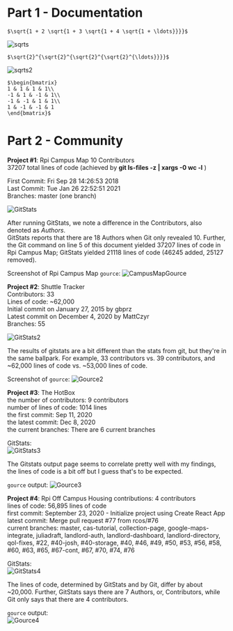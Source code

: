 # Part 1 - Documentation  
``` $\sqrt{1 + 2 \sqrt{1 + 3 \sqrt{1 + 4 \sqrt{1 + \ldots}}}}$ ```  
  
![sqrts](/labs/lab-03/images/latex1.png)

```$\sqrt{2}^{\sqrt{2}^{\sqrt{2}^{\sqrt{2}^{\ldots}}}}$```  
  
![sqrts2](/labs/lab-03/images/latex2.png)

 ```
 $\begin{bmatrix}
1 & 1 & 1 & 1\\
-1 & 1 & -1 & 1\\
-1 & -1 & 1 & 1\\
1 & -1 & -1 & 1
\end{bmatrix}$
 ```

# Part 2 - Community 

**Project #1**: Rpi Campus Map
10 Contributors  
37207 total lines of code (achieved by **git ls-files -z | xargs -0 wc -l** )

First Commit: Fri Sep 28 14:26:53 2018  
Last Commit: Tue Jan 26 22:52:51 2021  
Branches: master (one branch)  

![GitStats](/labs/lab-03/images/gitstats.png)

After running GitStats, we note a difference in the Contributors, also denoted as *Authors*.  
GitStats reports that there are 18 Authors when Git only revealed 10. Further, the Git
command on line 5 of this document yielded 37207 lines of code in Rpi Campus Map; GitStats
yielded 21118 lines of code (46245 added, 25127 removed).

Screenshot of Rpi Campus Map `gource`:
![CampusMapGource](/labs/lab-03/images/gource.png)

**Project #2**: Shuttle Tracker  
Contributors: 33  
Lines of code: ~62,000  
Initial commit on January 27, 2015 by gbprz  
Latest commit on December 4, 2020 by MattCzyr  
Branches: 55  

![GitStats2](/labs/lab-03/images/shuttletrackerstats.png)

The results of gitstats are a bit different than the stats from git, but they're in the same ballpark. For example, 33 contributors vs. 39 contributors, and ~62,000 lines of code vs. ~53,000 lines of code.

Screenshot of `gource`:
![Gource2](/labs/lab-03/images/shuttletrackergource.png)

**Project #3**: The HotBox  
the number of contributors: 9 contributors  
number of lines of code: 1014 lines  
the first commit: Sep 11, 2020  
the latest commit: Dec 8, 2020  
the current branches: There are 6 current branches  

GitStats:  
![GitStats3](/labs/lab-03/images/hotboxstats.png)

The Gitstats output page seems to correlate pretty well with my findings, the lines of code is a bit off but I guess that's to be expected.

`gource` output:
![Gource3](/labs/lab-03/images/hotboxgource.png)  

**Project #4**: Rpi Off Campus Housing
contributions: 4 contributors  
lines of code: 56,895 lines of code  
first commit: September 23, 2020 - Initialize project using Create React App  
latest commit: Merge pull request #77 from rcos/#76  
current branches: master, cas-tutorial, collection-page, google-maps-integrate, juliadraft, landlord-auth, landlord-dashboard, landlord-directory, qol-fixes, #22, #40-josh, #40-storage, #40, #46, #49, #50, #53, #56, #58, #60, #63, #65, #67-cont, #67, #70, #74, #76  

GitStats:  
![GitStats4](/labs/lab-03/images/campusstats.png)

The lines of code, determined by GitStats and by Git, differ by about ~20,000. Further, GitStats says there are 7 Authors, or, Contributors, while
Git only says that there are 4 contributors.  

`gource` output:  
![Gource4](/labs/lab-03/images/campusgource.png)

